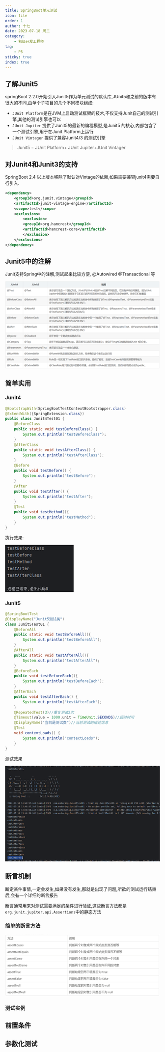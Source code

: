 ```yaml
---
title: SpringBoot单元测试
icon: file
order: 1
author: 十七
date: 2023-07-18 周二
category:
	- 初级开发工程师
tag:
	- P5
sticky: true
index: true
---
```


## 了解Junit5

springBoot 2.2.0开始引入Junit5作为单元测试的默认库,JUnit5和之前的版本有很大的不同,由单个子项目的几个不同模块组成:
- `JUnit Platform`是在JVM上启动测试框架的技术,不仅支持Junit自己的测试引擎,其他的测试引擎也可以
- `JUnit Jupiter` 提供了Junit5的最新的编程模型,是Junit5 的核心,内部包含了一个测试引擎,用于在Junit Platform上运行
- `JUnit Vintager`  提供了兼容Junit4/3 的测试引擎

> Junit5 = JUnit Platform+ JUnit Jupiter+JUnit Vintager

## 对Junit4和Junit3的支持

SpringBoot 2.4 以上版本移除了默认对Vintage的依赖,如果需要兼容junit4需要自行引入.

```XMl
<dependency>
	<groupId>org.junit.vintage</groupId>
	<artifactId>junit-vintage-engine</artifactId>
	<scope>test</scope>
	<exclusions>
		<exclusion>
		<groupId>org.hamcrest</groupId>
		<artifactId>hamcrest-core</artifactId> 
		</exclusion>
	</exclusions>
</dependency>
```

## Junit5中的注解

Junit支持Spring中的注解,测试起来比较方便, @Autowired @Transactional 等

![](assets/image-20230718104621323.png)

## 简单实用

### Junit4

```Java
@BootstrapWith(SpringBootTestContextBootstrapper.class)
@ExtendWith({SpringExtension.class})
public class Junit4Test01 {
    @BeforeClass
    public static void testBeforeClass() {
        System.out.println("testBeforeClass");
    }
    @AfterClass
    public static void testAfterClass() {
        System.out.println("testAfterClass");
    }
    @Before
    public void testBefore() {
        System.out.println("testBefore");
    }
    @After
    public void testAfter() {
        System.out.println("testAfter");
    }
    @Test
    public void testMethod(){
        System.out.println("testMethod");
    }
}
```

执行效果:

![](assets/image-20230718133733803.png)

### Junit5

```java
@SpringBootTest
@DisplayName("Junit5测试类")
class Junit5Test01 {
    @BeforeAll
    public static void testBeforeAll(){
        System.out.println("testBeforeAll");
    }
    @AfterAll
    public static void testAfterAll(){
        System.out.println("testAfterAll");
    }
    @BeforeEach
    public void testBeforeEach(){
        System.out.println("testBeforeEach");
    }
    @AfterEach
    public void testAfterEach() {
        System.out.println("testAfterEach");
    }
    @RepeatedTest(3)//重复测试3次
    @Timeout(value = 1000,unit = TimeUnit.SECONDS)//超时时间
    @DisplayName("当前是测试类")//当前测试的描述信息
    @Test
    void contextLoads() {
        System.out.println("contextLoads");
    }
}
```

测试效果

![](assets/image-20230718134946785.png)

## 断言机制

断定某件事情,一定会发生,如果没有发生,那就是出现了问题,所欲的测试运行结束后,会有一个详细的断言报告

断言通常用来对测试需要满足的条件进行验证,这些断言方法都是`org.junit.jupiter.api.Assertions`中的静态方法

### 简单的断言方法

![](assets/image-20230718135122318.png)

### 测试实例








## 前置条件

## 参数化测试

